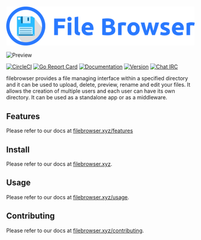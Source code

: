 <p align="center">
  <img src="https://raw.githubusercontent.com/filebrowser/logo/master/banner.png" width="550"/>
</p>

![Preview](https://user-images.githubusercontent.com/5447088/50716739-ebd26700-107a-11e9-9817-14230c53efd2.gif)

[![CircleCI](https://img.shields.io/circleci/build/github/ConnorChristie/filebrowser?style=flat-square)](https://circleci.com/gh/ConnorChristie/filebrowser)
[![Go Report Card](https://goreportcard.com/badge/github.com/ConnorChristie/filebrowser?style=flat-square)](https://goreportcard.com/report/github.com/filebrowser/filebrowser)
[![Documentation](https://img.shields.io/badge/godoc-reference-blue.svg?style=flat-square)](http://godoc.org/github.com/ConnorChristie/filebrowser)
[![Version](https://img.shields.io/github/release/filebrowser/filebrowser.svg?style=flat-square)](https://github.com/ConnorChristie/filebrowser/releases/latest)
[![Chat IRC](https://img.shields.io/badge/freenode-%23filebrowser-blue.svg?style=flat-square)](http://webchat.freenode.net/?channels=%23filebrowser)

filebrowser provides a file managing interface within a specified directory and it can be used to upload, delete, preview, rename and edit your files. It allows the creation of multiple users and each user can have its own directory. It can be used as a standalone app or as a middleware.

## Features

Please refer to our docs at [filebrowser.xyz/features](https://filebrowser.xyz/features)

## Install

Please refer to our docs at [filebrowser.xyz](https://filebrowser.xyz/).

## Usage

Please refer to our docs at [filebrowser.xyz/usage](https://filebrowser.xyz/usage).

## Contributing

Please refer to our docs at [filebrowser.xyz/contributing](https://filebrowser.xyz/contributing).
